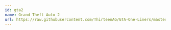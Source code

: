 ```yaml
---
id: gta2
name: Grand Theft Auto 2
url: https://raw.githubusercontent.com/ThirteenAG/GTA-One-Liners/master/GTA2/gta2wd.json
---
```

